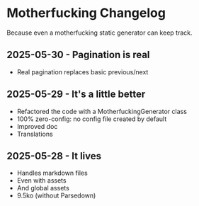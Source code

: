 # Motherfucking Changelog

Because even a motherfucking static generator can keep track.

## 2025-05-30 - Pagination is real

- Real pagination replaces basic previous/next

## 2025-05-29 - It's a little better

- Refactored the code with a MotherfuckingGenerator class
- 100% zero-config: no config file created by default
- Improved doc
- Translations

## 2025-05-28 - It lives

- Handles markdown files
- Even with assets
- And global assets
- 9.5ko (without Parsedown)
